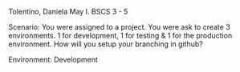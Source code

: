 Tolentino, Daniela May I.
BSCS 3 - 5


Scenario:
You were assigned to a project. You were ask to create 3 environments. 1 for development, 1 for testing & 1 for the production environment. 
How will you setup your branching in github? 

  Environment:
    Development
